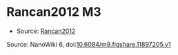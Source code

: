 <a name="material" />

# Rancan2012 M3
<script type="application/ld+json">
  {
    "@context": "https://schema.org/",
    "@type": "ChemicalSubstance",
    "@id": "https://egonw.github.io/nanowiki/nanowiki205.html#material",
    "http://purl.org/dc/terms/conformsTo":
      {
        "@type": "CreativeWork",
        "@id": "https://bioschemas.org/profiles/ChemicalSubstance/0.4-RELEASE/"
      },
    "identfier": "205",
    "name": "Rancan2012 M3",
    "url": "https://egonw.github.io/nanowiki/nanowiki205.html#material",
    "sameAs": "http://127.0.0.1/mediawiki/index.php/Special:URIResolver/Rancan2012_M3"
  }
</script>


* Source: [Rancan2012](articleRancan2012.md)


Source: NanoWiki 6, doi:[10.6084/m9.figshare.11897205.v1](https://doi.org/10.6084/m9.figshare.11897205.v1)
